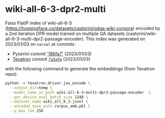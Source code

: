 # wiki-all-6-3-dpr2-multi

Faiss FlatIP index of wiki-all-6-3 (https://huggingface.co/datasets/castorini/odqa-wiki-corpora) encoded by a 2nd iteration DPR model trained on multiple QA datasets (castorini/wiki-all-6-3-multi-dpr2-passage-encoder).
This index was generated on 2023/01/03 on `narval` at commits:

+ Pyserini commit ['186fa7'](https://github.com/castorini/pyserini/commit/186fa793867f7572d62dc323322ba92926f12ce4) (2023/01/03)
+ [Tevatron](https://github.com/texttron/tevatron) commit [`7a5afe`](https://github.com/texttron/tevatron/commit/7a5afedb5893009154a0e915a2597e1a95e9d2a8) (2023/01/03)

with the following command to generate the embeddings (from Tevatron repo):

```bash
python -m tevatron.driver.jax_encode \
  --output_dir=temp \
  --model_name_or_path wiki-all-6-3-multi-dpr2-passage-encoder  \
  --per_device_eval_batch_size 1248 \
  --dataset_name wiki_all_6_3.jsonl \
  --encoded_save_path corpus_emb.pkl \
  --p_max_len 256
```
